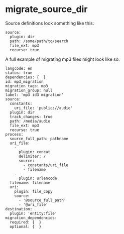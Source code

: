 # migrate_source_dir

Source definitions look something like this:

```
source:
  plugin: dir
  path: /some/path/to/search
  file_ext: mp3
  recurse: true
```

A full example of migrating mp3 files might look like so:

```
langcode: en
status: true
dependencies: {  }
id: mp3_migration
migration_tags: mp3
migration_group: null
label: 'mp3 id3 migration'
source:
  constants:
    uri_file: 'public://audio'
  plugin: dir
  track_changes: true
  path: /media/audio
  file_ext: mp3
  recurse: true
process:
  source_full_path: pathname
  uri_file:
    -
      plugin: concat
      delimiter: /
      source:
        - constants/uri_file
        - filename
    -
      plugin: urlencode
  filename: filename
  uri:
    plugin: file_copy
    source:
      - '@source_full_path'
      - '@uri_file'
destination:
  plugin: 'entity:file'
migration_dependencies:
  required: {  }
  optional: {  }
```
